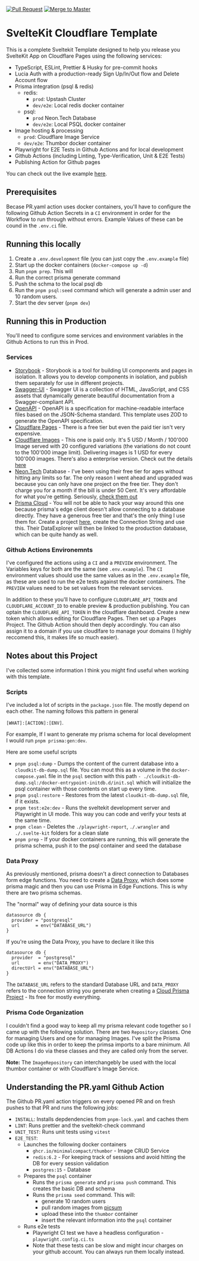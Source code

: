 [![Pull Request](https://github.com/polaroidkidd/cloudkit/actions/workflows/PR.yml/badge.svg)](https://github.com/polaroidkidd/cloudkit/actions/workflows/PR.yml) [![Merge to Master](https://github.com/polaroidkidd/cloudkit/actions/workflows/MERGE_MASTER.yml/badge.svg)](https://github.com/polaroidkidd/cloudkit/actions/workflows/MERGE_MASTER.yml)

# SvelteKit Cloudflare Template

This is a complete Sveltekit Template designed to help you release you SvelteKit App on Cloudflare Pages using the following services:

- TypeScript, ESLint, Prettier & Husky for pre-commit hooks
- Lucia Auth with a production-ready Sign Up/In/Out flow and Delete Account flow
- Prisma integration (psql & redis)
  - redis:
    - `prod`: Upstash Cluster
    - `dev/e2e`: Local redis docker container
  - psql:
    - `prod` Neon.Tech Database
    - `dev/e2e`: Local PSQL docker container
- Image hosting & processing
  - `prod`: Cloudflare Image Service
  - `dev/e2e`: Thumbor docker container
- Playwright for E2E Tests in Github Actions and for local development
- Github Actions (including Linting, Type-Verification, Unit & E2E Tests)
- Publishing Action for Github pages

You can check out the live example [here](https://cloudkit.dle.dev).

## Prerequisites

Becase PR.yaml action uses docker containers, you'll have to configure the following Github Action Secrets in a `CI` environment in order for the Workflow to run through without errors. Example Values of these can be cound in the `.env.ci` file.

## Running this locally

1. Create a `.env.development` file (you can just copy the `.env.example` file)
2. Start up the docker containers (`docker-compose up -d`)
3. Run `pnpm prep`. This will
4. Run the correct prisma generate command
5. Push the schma to the local psql db
6. Run the `pnpm psql:seed` command which will generate a admin user and 10 random users.
7. Start the dev server (`pnpm dev`)

## Running this in Production

You'll need to configure some services and environment variables in the Github Actions to run this in Prod.

### Services
- [Storybook](https://storybook.js.org/) - Storybook is a tool for building UI components and pages in isolation. It allows you to develop components in isolation, and publish them separately for use in different projects.
- [Swagger-UI](https://swagger.io/tools/swagger-ui/) - Swagger UI is a collection of HTML, JavaScript, and CSS assets that dynamically generate beautiful documentation from a Swagger-compliant API.
- [OpenAPI](https://swagger.io/specification/) - OpenAPI is a specification for machine-readable interface files based on the JSON-Schema standard. This template uses ZOD to generate the OpenAPI specification.
- [Cloudflare Pages](https://pages.cloudflare.com/) - There is a free tier but even the paid tier isn't very expensive.
- [Cloudflare Images](https://www.cloudflare.com/developer-platform/cloudflare-images/) - This one is paid only. It's 5 USD / Month / 100'000 Image served with 20 configured variations (the variations do not count to the 100'000 image limit). Delivering images is 1 USD for every 100'000 images. There's also a enterprise version. Check out the details [here](https://developers.cloudflare.com/images/pricing/)
- [Neon.Tech](https://neon.tech/) Database - I've been using their free tier for ages without hitting any limits so far. The only reason I went ahead and upgraded was because you can only have one project on the free tier. They don't charge you for a month if the bill is under 50 Cent. It's very affordable for what you're getting. Seriously, [check them out](https://neon.tech/pricing)
- [Prisma Cloud](https://cloud.prisma.io/) - You will not be able to hack your way around this one because prisma's edge client doesn't allow connecting to a database directly. They have a generous free tier and that's the only thing I use them for. Create a project [here](https://cloud.prisma.io/), create the Connection String and use this. Their DataExplorer will then be linked to the production database, which can be quite handy as well.

### Github Actions Environemnts

I've configured the actions using a `CI` and a `PREVIEW` environment. The Variables keys for both are the same (see `.env.example`).
The `CI` environment values should use the same values as in the `.env.example` file, as these are used to run the e2e tests against the docker containers.
The `PREVIEW` values need to be set values from the relevant services.

In addition to these you'll have to configure `CLOUDFLARE_API_TOKEN` and `CLOUDFLARE_ACCOUNT_ID` to enable preview & production publishing. You can optain the `CLOUDFLARE_API_TOKEN` in the cloudflare dashboard. Create a new token which allows editing for Cloudflare Pages. Then set up a Pages Project. The Github Action should then deply accordingly. You can also assign it to a domain if you use cloudlfare to manage your domains (I highly reccomend this, it makes life so much easier).

## Notes about this Project

I've collected some information I think you might find useful when working with this template.

### Scripts

I've included a lot of scripts in the `package.json` file. The mostly depend on each other. The naming follows this pattern in general

`[WHAT]:[ACTION]:[ENV]`.

For example, If I want to generate my prisma schema for local development I would run `pnpm prisma:gen:dev`.

Here are some useful scripts

- `pnpm psql:dump` - Dumps the content of the current database into a `cloudkit-db-dump.sql` file. You can mout this as a volume in the `docker-compose.yaml` file in the `psql` section with this path `- ./cloudkit-db-dump.sql:/docker-entrypoint-initdb.d/init.sql` which will initialize the psql container with those contents on start up every time.
- `pnpm psql:restore` - Restores from the latest `cloudkit-db-dump.sql` file, if it exists.
- `pnpm test:e2e:dev` - Runs the sveltekit development server and Playwright in UI mode. This way you can code and verify your tests at the same time.
- `pnpm clean` - Deletes the `./playwright-report`, `./.wrangler` and `./.svelte-kit` folders for a clean slate
- `pnpm prep` - If your docker containers are running, this will generate the prisma schema, push it to the psql container and seed the database

### Data Proxy

As previously mentioned, prisma doesn't a direct connection to Databases form edge functions. You need to create a [Data Proxy](https://www.prisma.io/docs/data-platform/classic-projects/data-proxy), which does some prisma magic and then you can use Prisma in Edge Functions. This is why there are two prisma schemas.

The "normal" way of defining your data source is this

```
datasource db {
  provider = "postgresql"
  url      = env("DATABASE_URL")
}
```

If you're using the Data Proxy, you have to declare it like this

```
datasource db {
  provider  = "postgresql"
  url       = env("DATA_PROXY")
  directUrl = env("DATABASE_URL")
}
```

The `DATABASE_URL` refers to the standard Database URL and `DATA_PROXY` refers to the connection string you generate when creating a [Cloud Prisma Project](https://cloud.prisma.io/) - Its free for mostly everything.

### Prisma Code Organization

I couldn't find a good way to keep all my prisma relevant code together so I came up with the following solution. There are two `Repository` classes. One for managing Users and one for managing Images. I've split the Prisma code up like this in order to keep the primsa imports to a bare minimum. All DB Actions I do via these classes and they are called only from the server.

**Note:** The `ImageRepository` can interchangebly be used with the local thumbor container or with Cloudflare's Image Service.

## Understanding the PR.yaml Github Action

The Github PR.yaml action triggers on every opened PR and on fresh pushes to that PR and runs the following jobs:

- `INSTALL`: Installs depdendencies from `pnpm-lock.yaml` and caches them
- `LINT`: Runs prettier and the sveltekit-check command
- `UNIT_TEST`: Runs unit tests using `vitest`
- `E2E_TEST`:
  - Launches the following docker containers
    - `ghcr.io/minimalcompact/thumbor` - Image CRUD Service
    - `redis:6.2` - For keeping track of sessions and avoid hitting the DB for every session validation
    - `postgres:15` - Database
  - Prepares the `psql` container
    - Runs the `prisma generate` and `prisma push` command. This creates the basic DB and schema
    - Runs the `prisma seed` command. This will:
      - generate 10 random users
      - pull random images from [picsum](https://picsum.photos/)
      - upload these into the `thumbor` container
      - insert the relevant information into the `psql` container
  - Runs e2e tests
    - Playwright CI test we have a headless configuration - `playwright.config.ci.ts`
    - Note that these tests can be slow and might incur charges on your github account. You can always run them locally instead.
